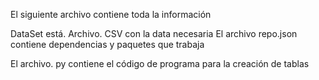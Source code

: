 El siguiente archivo contiene toda la información 

DataSet está. Archivo. CSV con la data necesaria
El archivo repo.json contiene dependencias y paquetes que trabaja

El archivo. py contiene el código de programa para la creación de tablas 

